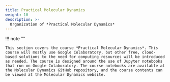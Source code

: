 ```yaml
---
title: Practical Molecular Dynamics
weight: 10
description: >-
  Organization of *Practical Molecular Dynamics*
---
```


!!! note ""

    This section covers the course *Practical Molecular Dynamics*. This course will mostly use Google Colaboratory, but other free, cloud-based solutions to the need for computing resources will be introduced as needed. The course is designed around the use of Jupyter notebooks that run on Google Colaboratory. The course notebooks are available at the Molecular Dynamics GitHub repository, and the course contents can be viewed at the Molecular Dynamics website.

